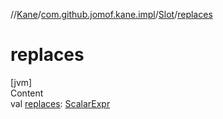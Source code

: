 //[Kane](../../index.md)/[com.github.jomof.kane.impl](../index.md)/[Slot](index.md)/[replaces](replaces.md)



# replaces  
[jvm]  
Content  
val [replaces](replaces.md): [ScalarExpr](../../com.github.jomof.kane/-scalar-expr/index.md)  



